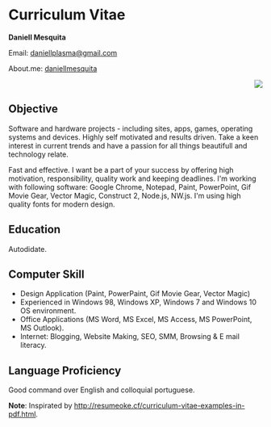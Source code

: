 # Curriculum Vitae #

**Daniell Mesquita**

Email: daniellplasma@gmail.com

About.me: [daniellmesquita](http://about.me/daniellmesquita)

<div style="text-align:right">
<img src="https://avatars0.githubusercontent.com/u/6765277?v=3&s=460"/>
</div>

## Objective ##
Software and hardware projects - including sites, apps, games, operating systems and devices. Highly self motivated and results driven. Take a keen interest in current trends and have a passion for all things beautifull and technology relate.

Fast and effective. I want be a part of your success by offering high motivation, responsibility, quality work and keeping deadlines.
I'm working with following software: Google Chrome, Notepad, Paint, PowerPoint, Gif Movie Gear, Vector Magic, Construct 2, Node.js, NW.js.
I'm using high quality fonts for modern design.

## Education ##
Autodidate.

## Computer Skill ##
* Design Application (Paint, PowerPaint, Gif Movie Gear, Vector Magic)
* Experienced in Windows 98, Windows XP, Windows 7 and Windows 10 OS environment.
* Office Applications (MS Word, MS Excel, MS Access, MS PowerPoint, MS Outlook).
* Internet: Blogging, Website Making, SEO, SMM, Browsing & E mail literacy.

## Language Proficiency ##
Good command over English and colloquial portuguese.

**Note**: Inspirated by http://resumeoke.cf/curriculum-vitae-examples-in-pdf.html.
